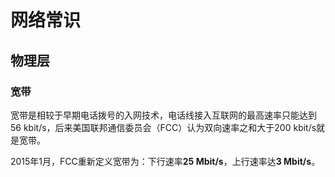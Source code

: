 # 网络常识

## 物理层

### 宽带

宽带是相较于早期电话拨号的入网技术，电话线接入互联网的最高速率只能达到56 kbit/s，后来美国联邦通信委员会（FCC）认为双向速率之和大于200 kbit/s就是宽带。

2015年1月，FCC重新定义宽带为：下行速率**25 Mbit/s**，上行速率达**3 Mbit/s**。
